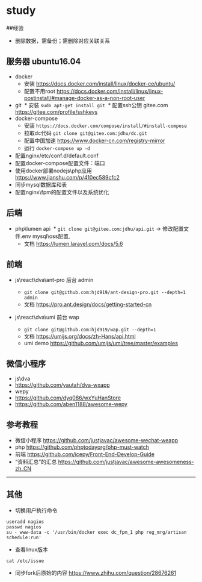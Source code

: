 # study
##经验
* 删除数据，需备份；需删除对应关联关系

## 服务器 ubuntu16.04
* docker 
  * 安装 https://docs.docker.com/install/linux/docker-ce/ubuntu/
  * 配置不用root https://docs.docker.com/install/linux/linux-postinstall/#manage-docker-as-a-non-root-user
* git 
  * 安装 `sudo apt-get install git`
  * 配置ssh公钥 gitee.com https://gitee.com/profile/sshkeys
* docker-compose 
  * 安装 `https://docs.docker.com/compose/install/#install-compose`
  * 拉取dc代码 `git clone git@gitee.com:jdhu/dc.git`
  * 配置中国加速 https://www.docker-cn.com/registry-mirror
  * 运行 `docker-compose up -d`
* 配置nginx/etc/conf.d/default.conf
* 配置docker-compose配置文件：端口
* 使用docker部署nodejs\php应用 https://www.jianshu.com/p/410ec589cfc2
* 同步mysql数据库和表
* 配置nginx\fpm的配置文件以及系统优化

## 后端
* php\lumen api
  * `git clone git@gitee.com:jdhu/api.git` -> 修改配置文件.env mysql\oss配置,
  * 文档 https://lumen.laravel.com/docs/5.6 

## 前端
* js\react\dva\ant-pro 后台 admin
  * `git clone git@github.com:hjd919/ant-design-pro.git --depth=1 admin`
  * 文档 https://pro.ant.design/docs/getting-started-cn

* js\react\dva\umi 前台 wap
  * `git clone git@github.com:hjd919/wap.git --depth=1`
  * 文档 https://umijs.org/docs/zh-Hans/api.html
  * umi demo https://github.com/umijs/umi/tree/master/examples

## 微信小程序
* js\dva
 * https://github.com/yautah/dva-wxapp
* wepy
 * https://github.com/dyq086/wxYuHanStore
 * https://github.com/aben1188/awesome-wepy
 
 
## 参考教程
* 微信小程序 https://github.com/justjavac/awesome-wechat-weapp
* php https://github.com/phptodayorg/php-must-watch
* 前端 https://github.com/icepy/Front-End-Develop-Guide
* “资料汇总”的汇总 https://github.com/justjavac/awesome-awesomeness-zh_CN
---

## 其他
* 切换用户执行命令
```
useradd nagios
passwd nagios
su - www-data -c '/usr/bin/docker exec dc_fpm_1 php reg_mrg/artisan schedule:run'
```

* 查看linux版本
```
cat /etc/issue
```
* 同步fork后原始的内容 https://www.zhihu.com/question/28676261
